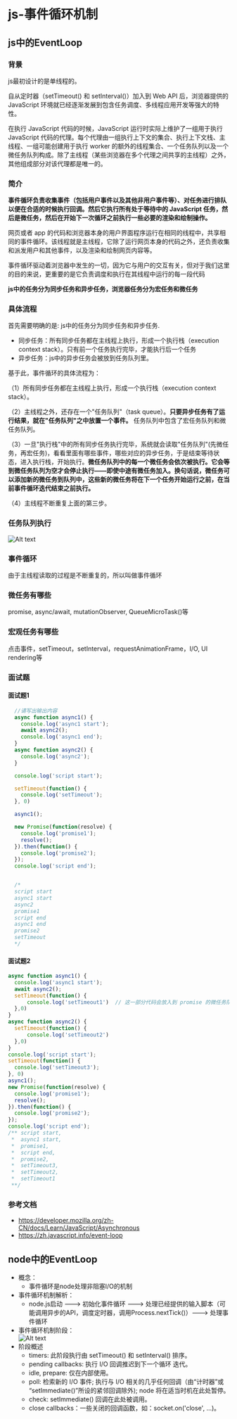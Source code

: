 # js-事件循环机制
## js中的EventLoop
### 背景
  js最初设计的是单线程的。

  自从定时器（setTimeout() 和 setInterval()）加入到 Web API 后，浏览器提供的 JavaScript 环境就已经逐渐发展到包含任务调度、多线程应用开发等强大的特性。

  在执行 JavaScript 代码的时候，JavaScript 运行时实际上维护了一组用于执行 JavaScript 代码的代理。每个代理由一组执行上下文的集合、执行上下文栈、主线程、一组可能创建用于执行 worker 的额外的线程集合、一个任务队列以及一个微任务队列构成。除了主线程（某些浏览器在多个代理之间共享的主线程）之外，其他组成部分对该代理都是唯一的。
### 简介
  **事件循环负责收集事件（包括用户事件以及其他非用户事件等）、对任务进行排队以便在合适的时候执行回调。然后它执行所有处于等待中的 JavaScript 任务，然后是微任务，然后在开始下一次循环之前执行一些必要的渲染和绘制操作。**

  网页或者 app 的代码和浏览器本身的用户界面程序运行在相同的线程中，共享相同的事件循环。该线程就是主线程，它除了运行网页本身的代码之外，还负责收集和派发用户和其他事件，以及渲染和绘制网页内容等。

  事件循环驱动着浏览器中发生的一切，因为它与用户的交互有关，但对于我们这里的目的来说，更重要的是它负责调度和执行在其线程中运行的每一段代码

  **js中的任务分为同步任务和异步任务，浏览器任务分为宏任务和微任务**

### 具体流程
首先需要明确的是: js中的任务分为同步任务和异步任务.
  * 同步任务：所有同步任务都在主线程上执行，形成一个执行栈（execution context stack）。只有前一个任务执行完毕，才能执行后一个任务
  * 异步任务：js中的异步任务会被放到任务队列里。
  
基于此，事件循环的具体流程为：

（1）所有同步任务都在主线程上执行，形成一个执行栈（execution context stack）。

（2）主线程之外，还存在一个"任务队列"（task queue）。**只要异步任务有了运行结果，就在"任务队列"之中放置一个事件。** 任务队列中包含了宏任务队列和微任务队列。

（3）一旦"执行栈"中的所有同步任务执行完毕，系统就会读取"任务队列"(先微任务，再宏任务)，看看里面有哪些事件，哪些对应的异步任务，于是结束等待状态，进入执行栈，开始执行。**微任务队列中的每一个微任务会依次被执行。它会等到微任务队列为空才会停止执行——即使中途有微任务加入。换句话说，微任务可以添加新的微任务到队列中，这些新的微任务将在下一个任务开始运行之前，在当前事件循环迭代结束之前执行。**

（4）主线程不断重复上面的第三步。
### 任务队列执行
  ![Alt text](eventloop.png)
### 事件循环
  由于主线程读取的过程是不断重复的，所以叫做事件循环
### 微任务有哪些
  promise, async/await, mutationObserver, QueueMicroTask()等
### 宏观任务有哪些
  点击事件，setTimeout，setInterval，requestAnimationFrame，I/O, UI rendering等
### 面试题
#### 面试题1
  ```js
    //请写出输出内容
    async function async1() {
      console.log('async1 start');
      await async2();
      console.log('async1 end');
    }
    async function async2() {
      console.log('async2');
    }

    console.log('script start');

    setTimeout(function() {
      console.log('setTimeout');
    }, 0)

    async1();

    new Promise(function(resolve) {
      console.log('promise1');
      resolve();
    }).then(function() {
      console.log('promise2');
    });
    console.log('script end');


    /*
    script start
    async1 start
    async2
    promise1
    script end
    async1 end
    promise2
    setTimeout
    */   
  ```  
#### 面试题2
  ```js
  async function async1() {
    console.log('async1 start');
    await async2();
    setTimeout(function() {
        console.log('setTimeout1')  // 这一部分代码会放入到 promise 的微任务队列中。
    },0)
  }
  async function async2() {
    setTimeout(function() {
        console.log('setTimeout2')
    },0)
  }
  console.log('script start');
  setTimeout(function() {
    console.log('setTimeout3');
  }, 0)
  async1();
  new Promise(function(resolve) {
    console.log('promise1');
    resolve();
  }).then(function() {
    console.log('promise2');
  });
  console.log('script end');
  /** script start,
   *  async1 start, 
   *  promise1, 
   *  script end, 
   *  promise2, 
   *  setTimeout3,  
   *  setTimeout2, 
   *  setTimeout1
   **/
  ```  
### 参考文档
  * https://developer.mozilla.org/zh-CN/docs/Learn/JavaScript/Asynchronous
  * https://zh.javascript.info/event-loop   
## node中的EventLoop
  - 概念：
    * 事件循环是node处理非阻塞I/O的机制
  - 事件循环机制解析：
    * node.js启动 ---> 初始化事件循环 ---> 处理已经提供的输入脚本（可能调用异步的API，调度定时器，调用Process.nextTick()）---> 处理事件循环
  - 事件循环机制阶段：  
   ![Alt text](node-eventloop.png)
  - 阶段概述
    * timers: 此阶段执行由 setTimeout() 和 setInterval() 排序。
    * pending callbacks: 执行 I/O 回调推迟到下一个循环 迭代。
    * idle, prepare: 仅在内部使用。
    * poll: 检索新的 I/O 事件; 执行与 I/O 相关的几乎任何回调（由“计时器”或 “setImmediate()”所设的紧邻回调除外); node 将在适当时机在此处暂停。
    * check: setImmediate() 回调在此处被调用。
    * close callbacks：一些关闭的回调函数，如：socket.on('close', ...)。   